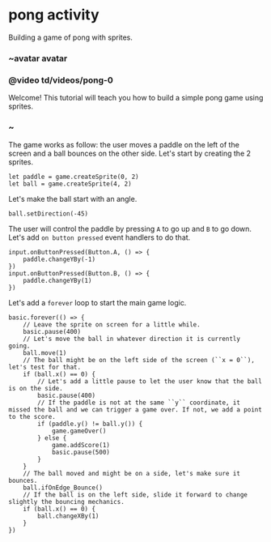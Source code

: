 # pong activity

Building a game of pong with sprites.

### ~avatar avatar

### @video td/videos/pong-0

Welcome! This tutorial will teach you how to build a simple pong game using sprites.

### ~

The game works as follow: the user moves a paddle on the left of the screen and a ball bounces on the other side. Let's start by creating the 2 sprites.

```
let paddle = game.createSprite(0, 2)
let ball = game.createSprite(4, 2)
```

Let's make the ball start with an angle.

```
ball.setDirection(-45)
```

The user will control the paddle by pressing ``A`` to go up and ``B`` to go down. Let's add ``on button pressed`` event handlers to do that.

```
input.onButtonPressed(Button.A, () => {
    paddle.changeYBy(-1)
})
input.onButtonPressed(Button.B, () => {
    paddle.changeYBy(1)
})
```

Let's add a ``forever`` loop to start the main game logic.

```
basic.forever(() => {
    // Leave the sprite on screen for a little while.
    basic.pause(400)
    // Let's move the ball in whatever direction it is currently going.
    ball.move(1)
    // The ball might be on the left side of the screen (``x = 0``), let's test for that.
    if (ball.x() == 0) {
        // Let's add a little pause to let the user know that the ball is on the side.
        basic.pause(400)
        // If the paddle is not at the same ``y`` coordinate, it missed the ball and we can trigger a game over. If not, we add a point to the score.
        if (paddle.y() != ball.y()) {
            game.gameOver()
        } else {
            game.addScore(1)
            basic.pause(500)
        }
    }
    // The ball moved and might be on a side, let's make sure it bounces.
    ball.ifOnEdge_Bounce()
    // If the ball is on the left side, slide it forward to change slightly the bouncing mechanics.
    if (ball.x() == 0) {
        ball.changeXBy(1)
    }
})
```

